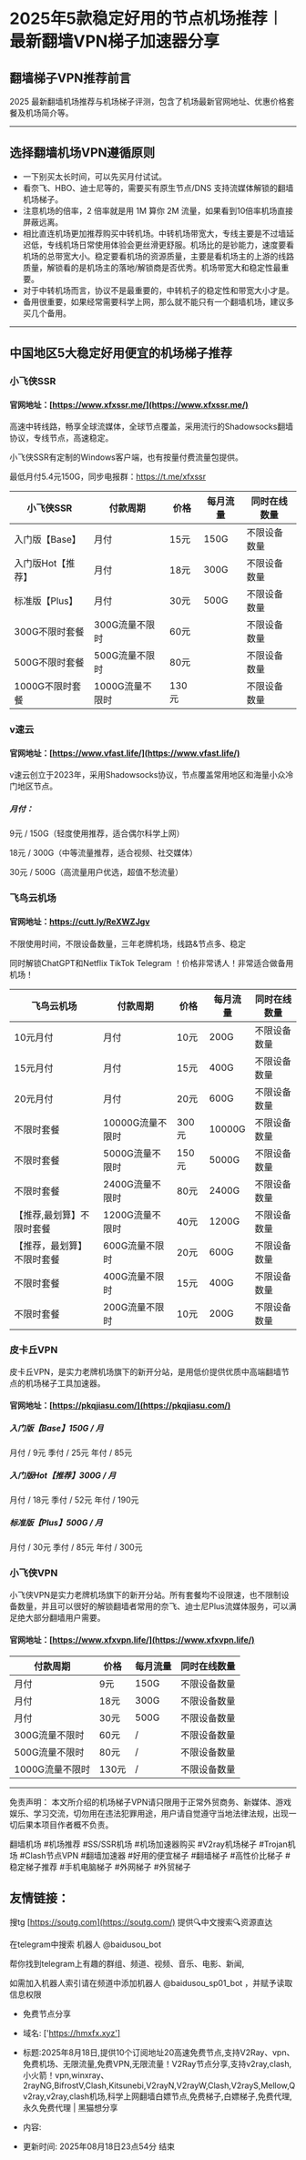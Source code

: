 # 2025年5款稳定好用的节点机场推荐︱最新翻墙VPN梯子加速器分享

## 翻墙梯子VPN推荐前言

2025 最新翻墙机场推荐与机场梯子评测，包含了机场最新官网地址、优惠价格套餐及机场简介等。

---

## 选择翻墙机场VPN遵循原则

* 一下别买太长时间，可以先买月付试试。
* 看奈飞、HBO、迪士尼等的，需要买有原生节点/DNS 支持流媒体解锁的翻墙机场梯子。
* 注意机场的倍率，2 倍率就是用 1M 算你 2M 流量，如果看到10倍率机场直接屏蔽远离。
* 相比直连机场更加推荐购买中转机场。中转机场带宽大，专线主要是不过墙延迟低，专线机场日常使用体验会更丝滑更舒服。机场比的是钞能力，速度要看机场的总带宽大小。稳定要看机场的资源质量，主要是看机场主的上游的线路质量，解锁看的是机场主的落地/解锁商是否优秀。机场带宽大和稳定性最重要。
* 对于中转机场而言，协议不是最重要的，中转机子的稳定性和带宽大小才是。
* 备用很重要，如果经常需要科学上网，那么就不能只有一个翻墙机场，建议多买几个备用。

---

## 中国地区5大稳定好用便宜的机场梯子推荐

### 小飞侠SSR

#### 官网地址：[https://www.xfxssr.me/](https://www.xfxssr.me/)

高速中转线路，畅享全球流媒体，全球节点覆盖，采用流行的Shadowsocks翻墙协议，专线节点，高速稳定。

小飞侠SSR有定制的Windows客户端，也有按量付费流量包提供。

最低月付5.4元150G，同步电报群：https://t.me/xfxssr

| 小飞侠SSR         | 付款周期        | 价格  | 每月流量 | 同时在线数量 |
| ----------------- | --------------- | ----- | -------- | ------------ |
| 入门版【Base】    | 月付            | 15元  | 150G     | 不限设备数量 |
| 入门版Hot【推荐】 | 月付            | 18元  | 300G     | 不限设备数量 |
| 标准版【Plus】    | 月付            | 30元  | 500G     | 不限设备数量 |
| 300G不限时套餐    | 300G流量不限时  | 60元  |          | 不限设备数量 |
| 500G不限时套餐    | 500G流量不限时  | 80元  |          | 不限设备数量 |
| 1000G不限时套餐   | 1000G流量不限时 | 130元 |          | 不限设备数量 |



### v速云

#### 官网地址：[https://www.vfast.life/](https://www.vfast.life/)

v速云创立于2023年，采用Shadowsocks协议，节点覆盖常用地区和海量小众冷门地区节点。

##### 月付：

9元 / 150G（轻度使用推荐，适合偶尔科学上网）

18元 / 300G（中等流量推荐，适合视频、社交媒体）

30元 / 500G（高流量用户优选，超值不愁流量）



### 飞鸟云机场

#### 官网地址：https://cutt.ly/ReXWZJgv

不限使用时间，不限设备数量，三年老牌机场，线路&节点多、稳定 

同时解锁ChatGPT和Netflix TikTok Telegram ！价格非常诱人！非常适合做备用机场！

| 飞鸟云机场                 | 付款周期         | 价格  | 每月流量 | 同时在线数量 |
| -------------------------- | ---------------- | ----- | -------- | ------------ |
| 10元月付                   | 月付             | 10元  | 200G     | 不限设备数量 |
| 15元月付                   | 月付             | 15元  | 400G     | 不限设备数量 |
| 20元月付                   | 月付             | 20元  | 600G     | 不限设备数量 |
| 不限时套餐                 | 10000G流量不限时 | 300元 | 10000G   | 不限设备数量 |
| 不限时套餐                 | 5000G流量不限时  | 150元 | 5000G    | 不限设备数量 |
| 不限时套餐                 | 2400G流量不限时  | 80元  | 2400G    | 不限设备数量 |
| 【推荐,最划算】不限时套餐  | 1200G流量不限时  | 40元  | 1200G    | 不限设备数量 |
| 【推荐，最划算】不限时套餐 | 600G流量不限时   | 20元  | 600G     | 不限设备数量 |
| 不限时套餐                 | 400G流量不限时   | 15元  | 400G     | 不限设备数量 |
| 不限时套餐                 | 200G流量不限时   | 10元  | 200G     | 不限设备数量 |



### 皮卡丘VPN

皮卡丘VPN，是实力老牌机场旗下的新开分站，是用低价提供优质中高端翻墙节点的机场梯子工具加速器。

#### 官网地址：[https://pkqjiasu.com/](https://pkqjiasu.com/)

##### 入门版【Base】150G / 月

月付 / 9元    季付 / 25元    年付 / 85元 

##### 入门版Hot【推荐】300G / 月

月付 / 18元    季付 / 52元    年付 / 190元 

##### 标准版【Plus】500G / 月

月付 / 30元    季付 / 85元    年付 / 300元 



### 小飞侠VPN

小飞侠VPN是实力老牌机场旗下的新开分站。所有套餐均不设限速，也不限制设备数量，并且可以很好的解锁翻墙者常用的奈飞、迪士尼Plus流媒体服务，可以满足绝大部分翻墙用户需要。

#### 官网地址：[https://www.xfxvpn.life/](https://www.xfxvpn.life/)

| 付款周期        | 价格  | 每月流量 | 同时在线数量 |
| --------------- | ----- | -------- | ------------ |
| 月付            | 9元   | 150G     | 不限设备数量 |
| 月付            | 18元  | 300G     | 不限设备数量 |
| 月付            | 30元  | 500G     | 不限设备数量 |
| 300G流量不限时  | 60元  | /        | 不限设备数量 |
| 500G流量不限时  | 80元  | /        | 不限设备数量 |
| 1000G流量不限时 | 130元 | /        | 不限设备数量 |

---


免责声明： 本文所介绍的机场梯子VPN请只限用于正常外贸商务、新媒体、游戏娱乐、学习交流，切勿用在违法犯罪用途，用户请自觉遵守当地法律法规，出现一切后果本项目作者概不负责。

翻墙机场 #机场推荐 #SS/SSR机场 #机场加速器购买 #V2ray机场梯子 #Trojan机场 #Clash节点VPN #翻墙加速器 #好用的便宜梯子 #翻墙梯子 #高性价比梯子 #稳定梯子推荐 #手机电脑梯子 #外网梯子 #外贸梯子



## 友情链接：

搜tg [https://soutg.com](https://soutg.com/) 提供🔍中文搜索🔍资源直达

在telegram中搜索 机器人 @baidusou_bot

帮你找到telegram上有趣的群组、频道、视频、音乐、电影、新闻,

如需加入机器人索引请在频道中添加机器人 @baidusou_sp01_bot ，并赋予读取信息权限



- 免费节点分享 
- 域名: ['https://hmxfx.xyz'] 
- 标题:2025年8月18日,提供10个订阅地址20高速免费节点,支持V2Ray、vpn、免费机场、无限流量,免费VPN,无限流量！V2Ray节点分享,支持v2ray,clash,小火箭！vpn,winxray、2rayNG,BifrostV,Clash,Kitsunebi,V2rayN,V2rayW,Clash,V2rayS,Mellow,Qv2ray,v2ray,clash机场,科学上网翻墙白嫖节点,免费梯子,白嫖梯子,免费代理,永久免费代理  |  黑猫想分享 
- 内容: 
 
- 更新时间: 2025年08月18日23点54分 
结束
